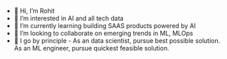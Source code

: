 - 👋 Hi, I’m Rohit
- 👀 I’m interested in AI and all tech data
- 🌱 I’m currently learning building SAAS products powered by AI
- 💞️ I’m looking to collaborate on emerging trends in ML, MLOps
- :thought_balloon: I go by principle - As an data scientist, pursue best possible solution. As an ML engineer, pursue quickest feasible solution.

<!---
arohit99/arohit99 is a ✨ special ✨ repository because its `README.md` (this file) appears on your GitHub profile.
You can click the Preview link to take a look at your changes.
--->
